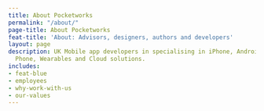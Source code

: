 ```yaml
---
title: About Pocketworks
permalink: "/about/"
page-title: About Pocketworks
feat-title: 'About: Advisors, designers, authors and developers'
layout: page
description: UK Mobile app developers in specialising in iPhone, Android, Windows
  Phone, Wearables and Cloud solutions.
includes:
- feat-blue
- employees
- why-work-with-us
- our-values
---
```


